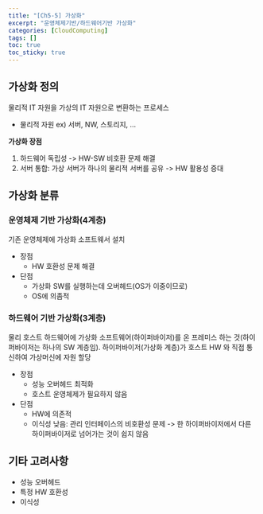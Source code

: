 ```yaml
---
title: "[Ch5-5] 가상화"
excerpt: "운영체제기반/하드웨어기반 가상화"
categories: [CloudComputing]
tags: []
toc: true
toc_sticky: true
---
```



## 가상화 정의
물리적 IT 자원을 가상의 IT 자원으로 변환하는 프로세스
* 물리적 자원 ex) 서버, NW, 스토리지, ...

**가상화 장점**
1. 하드웨어 독립성 -> HW-SW 비호환 문제 해결
2. 서버 통합: 가상 서버가 하나의 물리적 서버를 공유 -> HW 활용성 증대


## 가상화 분류
### 운영체제 기반 가상화(4계층)
기존 운영체제에 가상화 소프트웨서 설치
* 장점
  * HW 호환성 문제 해결
* 단점
  * 가상화 SW를 실행하는데 오버헤드(OS가 이중이므로)
  * OS에 의좀적

### 하드웨어 기반 가상화(3계층)
물리 호스트 하드웨어에 가상화 소프트웨어(하이퍼바이저)를 온 프레미스 하는 것(하이퍼바이저는 하나의 SW 계층임). 하이퍼바이저(가상화 계층)가 호스트 HW 와 직접 통신하여 가상머신에 자원 할당
* 장점
  * 성능 오버헤드 최적화
  * 호스트 운영체제가 필요하지 않음
* 단점
  * HW에 의존적
  * 이식성 낮음: 관리 인터페이스의 비호환성 문제 -> 한 하이퍼바이저에서 다른 하이퍼바이저로 넘어가는 것이 쉽지 않음


## 기타 고려사항
* 성능 오버헤드
* 특정 HW 호환성
* 이식성